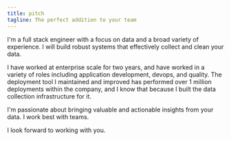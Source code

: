 ```yaml
---
title: pitch
tagline: The perfect addition to your team
---
```


I'm a full stack engineer with a focus on data and a broad variety of experience. I will build robust systems that effectively collect and clean your data.

I have worked at enterprise scale for two years, and have worked in a variety of roles including application development, devops, and quality. The deployment tool I maintained and improved has performed over 1 million deployments within the company, and I know that because I built the data collection infrastructure for it.

I'm passionate about bringing valuable and actionable insights from your data. I work best with teams.

I look forward to working with you.

